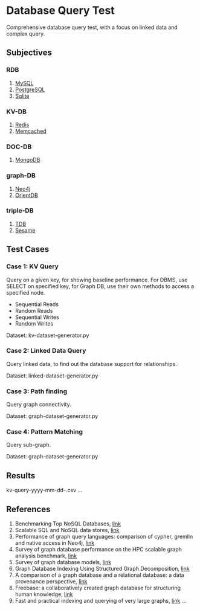 # Database Query Test

Comprehensive database query test, with a focus on linked data and complex query.

## Subjectives

### RDB
1. [MySQL](http://www.mysql.com/)
2. [PostgreSQL](http://www.postgresql.org/)
3. [Sqlite](http://www.sqlite.org/)

### KV-DB
1. [Redis](http://redis.io/)
2. [Memcached](http://memcached.org/)

### DOC-DB
1. [MongoDB](http://www.mongodb.org/)

### graph-DB
1. [Neo4j](http://www.neo4j.org/)
2. [OrientDB](http://www.orientechnologies.com/orientdb/)

### triple-DB
1. [TDB](https://jena.apache.org/)
2. [Sesame](http://www.openrdf.org/)

## Test Cases

### Case 1: KV Query

Query on a given key, for showing baseline performance.
For DBMS, use SELECT on specified key, for Graph DB, use their own methods to access a specified node.

* Sequential Reads
* Random Reads
* Sequential Writes
* Random Writes

Dataset: kv-dataset-generator.py

### Case 2: Linked Data Query

Query linked data, to find out the database support for relationships.

Dataset: linked-dataset-generator.py

### Case 3: Path finding

Query graph connectivity.

Dataset: graph-dataset-generator.py

### Case 4: Pattern Matching

Query sub-graph.

Dataset: graph-dataset-generator.py

## Results

kv-query-yyyy-mm-dd-.csv
...

## References

1. Benchmarking Top NoSQL Databases, [link](http://www.datastax.com/resources/whitepapers/benchmarking-top-nosql-databases)
2. Scalable SQL and NoSQL data stores, [link](http://dl.acm.org/citation.cfm?id=1978919)
3. Performance of graph query languages: comparison of cypher, gremlin and native access in Neo4j, [link](http://dl.acm.org/citation.cfm?id=2457351)
4. Survey of graph database performance on the HPC scalable graph analysis benchmark, [link](http://dl.acm.org/citation.cfm?id=1927590)
5. Survey of graph database models, [link](http://dl.acm.org/citation.cfm?id=1322433)
6. Graph Database Indexing Using Structured Graph Decomposition, [link](http://ieeexplore.ieee.org/xpl/login.jsp?tp=&arnumber=4221746&url=http%3A%2F%2Fieeexplore.ieee.org%2Fxpls%2Fabs_all.jsp%3Farnumber%3D4221746)
7. A comparison of a graph database and a relational database: a data provenance perspective, [link](http://dl.acm.org/citation.cfm?id=1900067)
8. Freebase: a collaboratively created graph database for structuring human knowledge, [link](http://dl.acm.org/citation.cfm?id=1376746)
9. Fast and practical indexing and querying of very large graphs, [link](http://dl.acm.org/citation.cfm?id=1247573)
...

